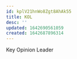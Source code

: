 ```yaml
---
id: kplV21hnWo8Zgt8AhAk55
title: KOL
desc: ''
updated: 1642690561059
created: 1642687896314
---
```


Key Opinion Leader
